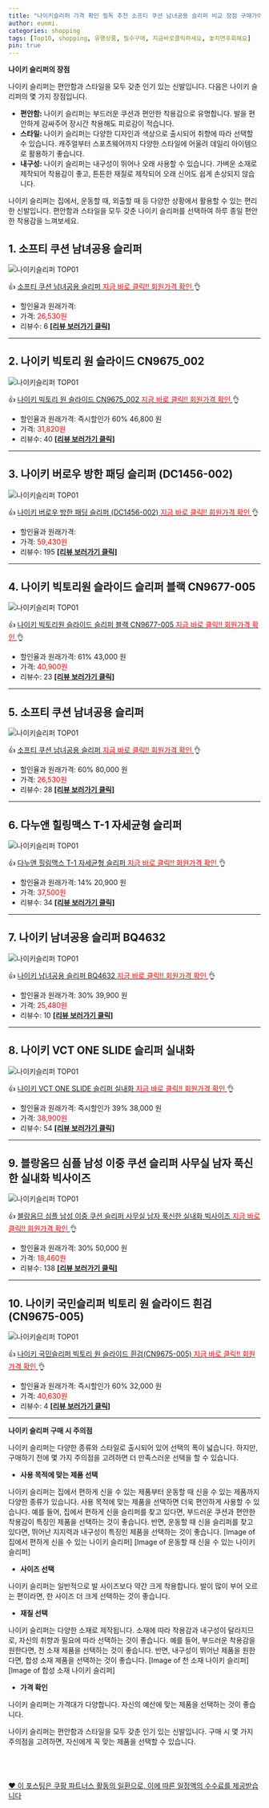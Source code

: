 ```yaml
---
title: "나이키슬리퍼 가격 확인 필독 추천 소프티 쿠션 남녀공용 슬리퍼 비교 장점 구매가이드"
author: eunmi.
categories: shopping
tags: [Top10, shopping, 유행상품, 필수구매, 지금바로클릭하세요, 놓치면후회해요]
pin: true
---
```

**나이키 슬리퍼의 장점**

나이키 슬리퍼는 편안함과 스타일을 모두 갖춘 인기 있는 신발입니다. 다음은 나이키 슬리퍼의 몇 가지 장점입니다.

* **편안함:** 나이키 슬리퍼는 부드러운 쿠션과 편안한 착용감으로 유명합니다. 발을 편안하게 감싸주어 장시간 착용해도 피로감이 적습니다.
* **스타일:** 나이키 슬리퍼는 다양한 디자인과 색상으로 출시되어 취향에 따라 선택할 수 있습니다. 캐주얼부터 스포츠웨어까지 다양한 스타일에 어울려 데일리 아이템으로 활용하기 좋습니다.
* **내구성:** 나이키 슬리퍼는 내구성이 뛰어나 오래 사용할 수 있습니다. 가벼운 소재로 제작되어 착용감이 좋고, 튼튼한 재질로 제작되어 오래 신어도 쉽게 손상되지 않습니다.

나이키 슬리퍼는 집에서, 운동할 때, 외출할 때 등 다양한 상황에서 활용할 수 있는 편리한 신발입니다. 편안함과 스타일을 모두 갖춘 나이키 슬리퍼를 선택하여 하루 종일 편안한 착용감을 느껴보세요.

   

## 1. 소프티 쿠션 남녀공용 슬리퍼

![나이키슬리퍼 TOP01](https://thumbnail8.coupangcdn.com/thumbnails/remote/230x230ex/image/vendor_inventory/d6ae/548d140e7dc0557c1d140e5ab039f4c54564bc9cf09338a726c88ad02dfe.jpg)


👍 [소프티 쿠션 남녀공용 슬리퍼 <font color=red> 지금 바로 클릭!! 회원가격 확인 </font> ](https://link.coupang.com/re/AFFSDP?lptag=AF3617701&subid=GithubCoopas&pageKey=7442069154&traceid=V0-153&itemId=19354444201&vendorItemId=87238259402) 👌 


- 할인율과 원래가격: 
- 가격: <span style='color:red'>26,530원</span>
- 리뷰수: 6  [**[리뷰 보러가기 클릭]**](https://link.coupang.com/re/AFFSDP?lptag=AF3617701&subid=GithubCoopas&pageKey=7442069154&traceid=V0-153&itemId=19354444201&vendorItemId=87238259402)

---


   

## 2. 나이키 빅토리 원 슬라이드 CN9675_002

![나이키슬리퍼 TOP01](https://thumbnail10.coupangcdn.com/thumbnails/remote/230x230ex/image/vendor_inventory/0e2c/a3f90b808a6d79113325d3d3f80d71e40541e04b6fbb26ba24dcfef19519.jpg)


👍 [나이키 빅토리 원 슬라이드 CN9675_002 <font color=red> 지금 바로 클릭!! 회원가격 확인 </font> ](https://link.coupang.com/re/AFFSDP?lptag=AF3617701&subid=GithubCoopas&pageKey=4806043589&traceid=V0-153&itemId=6176630195&vendorItemId=73873560783) 👌 


- 할인율과 원래가격: 즉시할인가 60%  46,800   원
- 가격: <span style='color:red'>31,820원</span>
- 리뷰수: 40  [**[리뷰 보러가기 클릭]**](https://link.coupang.com/re/AFFSDP?lptag=AF3617701&subid=GithubCoopas&pageKey=4806043589&traceid=V0-153&itemId=6176630195&vendorItemId=73873560783)

---


   

## 3. 나이키 버로우 방한 패딩 슬리퍼 (DC1456-002)

![나이키슬리퍼 TOP01](https://thumbnail8.coupangcdn.com/thumbnails/remote/230x230ex/image/vendor_inventory/05db/3645829e36299571f1f834e5a9d8154b28ecda1be36f2dbb83bcb46d770d.jpg)


👍 [나이키 버로우 방한 패딩 슬리퍼 (DC1456-002) <font color=red> 지금 바로 클릭!! 회원가격 확인 </font> ](https://link.coupang.com/re/AFFSDP?lptag=AF3617701&subid=GithubCoopas&pageKey=6804155622&traceid=V0-153&itemId=16074497109&vendorItemId=87749451258) 👌 


- 할인율과 원래가격: 
- 가격: <span style='color:red'>59,430원</span>
- 리뷰수: 195  [**[리뷰 보러가기 클릭]**](https://link.coupang.com/re/AFFSDP?lptag=AF3617701&subid=GithubCoopas&pageKey=6804155622&traceid=V0-153&itemId=16074497109&vendorItemId=87749451258)

---


   

## 4. 나이키 빅토리원 슬라이드 슬리퍼 블랙 CN9677-005

![나이키슬리퍼 TOP01](https://thumbnail6.coupangcdn.com/thumbnails/remote/230x230ex/image/vendor_inventory/92d5/8b6e3e715aeefeefbd085c0a96cac7551842f6b8c7d45732970ab60fcd5a.jpg)


👍 [나이키 빅토리원 슬라이드 슬리퍼 블랙 CN9677-005 <font color=red> 지금 바로 클릭!! 회원가격 확인 </font> ](https://link.coupang.com/re/AFFSDP?lptag=AF3617701&subid=GithubCoopas&pageKey=7152006059&traceid=V0-153&itemId=17982339398&vendorItemId=87413845811) 👌 


- 할인율과 원래가격: 61%  43,000   원
- 가격: <span style='color:red'>40,900원</span>
- 리뷰수: 23  [**[리뷰 보러가기 클릭]**](https://link.coupang.com/re/AFFSDP?lptag=AF3617701&subid=GithubCoopas&pageKey=7152006059&traceid=V0-153&itemId=17982339398&vendorItemId=87413845811)

---


   

## 5. 소프티 쿠션 남녀공용 슬리퍼

![나이키슬리퍼 TOP01](https://thumbnail10.coupangcdn.com/thumbnails/remote/230x230ex/image/vendor_inventory/1e73/60d371d138c81db7eeb4844cfb8fc21837e1c345257d7cf6eec3be826db1.jpg)


👍 [소프티 쿠션 남녀공용 슬리퍼 <font color=red> 지금 바로 클릭!! 회원가격 확인 </font> ](https://link.coupang.com/re/AFFSDP?lptag=AF3617701&subid=GithubCoopas&pageKey=7442069154&traceid=V0-153&itemId=19354444204&vendorItemId=87238259288) 👌 


- 할인율과 원래가격: 60%  80,000   원
- 가격: <span style='color:red'>26,530원</span>
- 리뷰수: 28  [**[리뷰 보러가기 클릭]**](https://link.coupang.com/re/AFFSDP?lptag=AF3617701&subid=GithubCoopas&pageKey=7442069154&traceid=V0-153&itemId=19354444204&vendorItemId=87238259288)

---


   

## 6. 다누앤 힐링맥스 T-1 자세균형 슬리퍼

![나이키슬리퍼 TOP01](https://thumbnail6.coupangcdn.com/thumbnails/remote/230x230ex/image/vendor_inventory/e3ea/e9af85f8336759c79adfd049919411bd156fa6b6ef3dbf8d9723c35f345a.png)


👍 [다누앤 힐링맥스 T-1 자세균형 슬리퍼 <font color=red> 지금 바로 클릭!! 회원가격 확인 </font> ](https://link.coupang.com/re/AFFSDP?lptag=AF3617701&subid=GithubCoopas&pageKey=5792035371&traceid=V0-153&itemId=9905592171&vendorItemId=77188934539) 👌 


- 할인율과 원래가격: 14%  20,900   원
- 가격: <span style='color:red'>37,500원</span>
- 리뷰수: 34  [**[리뷰 보러가기 클릭]**](https://link.coupang.com/re/AFFSDP?lptag=AF3617701&subid=GithubCoopas&pageKey=5792035371&traceid=V0-153&itemId=9905592171&vendorItemId=77188934539)

---


   

## 7. 나이키 남녀공용 슬리퍼 BQ4632

![나이키슬리퍼 TOP01](https://thumbnail8.coupangcdn.com/thumbnails/remote/230x230ex/image/vendor_inventory/ea21/a4ce1a5dd2ffa8150172bd0bcafb74e988b55d05aa12dd24f57c651403b2.jpg)


👍 [나이키 남녀공용 슬리퍼 BQ4632 <font color=red> 지금 바로 클릭!! 회원가격 확인 </font> ](https://link.coupang.com/re/AFFSDP?lptag=AF3617701&subid=GithubCoopas&pageKey=7353530700&traceid=V0-153&itemId=18928399763&vendorItemId=86055280433) 👌 


- 할인율과 원래가격: 30%  39,900   원
- 가격: <span style='color:red'>25,480원</span>
- 리뷰수: 10  [**[리뷰 보러가기 클릭]**](https://link.coupang.com/re/AFFSDP?lptag=AF3617701&subid=GithubCoopas&pageKey=7353530700&traceid=V0-153&itemId=18928399763&vendorItemId=86055280433)

---


   

## 8. 나이키 VCT ONE SLIDE 슬리퍼 실내화

![나이키슬리퍼 TOP01](https://thumbnail8.coupangcdn.com/thumbnails/remote/230x230ex/image/vendor_inventory/e8f0/20831124cf6b16a2964cc03d1bd942516338b2a782688e684133c969cfc2.jpg)


👍 [나이키 VCT ONE SLIDE 슬리퍼 실내화 <font color=red> 지금 바로 클릭!! 회원가격 확인 </font> ](https://link.coupang.com/re/AFFSDP?lptag=AF3617701&subid=GithubCoopas&pageKey=7260134926&traceid=V0-153&itemId=18490406682&vendorItemId=85948786436) 👌 


- 할인율과 원래가격: 즉시할인가 39%  38,000   원
- 가격: <span style='color:red'>38,900원</span>
- 리뷰수: 54  [**[리뷰 보러가기 클릭]**](https://link.coupang.com/re/AFFSDP?lptag=AF3617701&subid=GithubCoopas&pageKey=7260134926&traceid=V0-153&itemId=18490406682&vendorItemId=85948786436)

---


   

## 9. 블랑옴므 심플 남성 이중 쿠션 슬리퍼 사무실 남자 푹신한 실내화 빅사이즈

![나이키슬리퍼 TOP01](https://thumbnail10.coupangcdn.com/thumbnails/remote/230x230ex/image/vendor_inventory/9575/736ae685c71db3d2a4e063c008c2ae87098c4828bc6c8e1502055f153999.jpg)


👍 [블랑옴므 심플 남성 이중 쿠션 슬리퍼 사무실 남자 푹신한 실내화 빅사이즈 <font color=red> 지금 바로 클릭!! 회원가격 확인 </font> ](https://link.coupang.com/re/AFFSDP?lptag=AF3617701&subid=GithubCoopas&pageKey=6372741788&traceid=V0-153&itemId=13505745215&vendorItemId=84606269976) 👌 


- 할인율과 원래가격: 30%  50,000   원
- 가격: <span style='color:red'>18,460원</span>
- 리뷰수: 138  [**[리뷰 보러가기 클릭]**](https://link.coupang.com/re/AFFSDP?lptag=AF3617701&subid=GithubCoopas&pageKey=6372741788&traceid=V0-153&itemId=13505745215&vendorItemId=84606269976)

---


   

## 10. 나이키 국민슬리퍼 빅토리 원 슬라이드 흰검(CN9675-005)

![나이키슬리퍼 TOP01](https://thumbnail8.coupangcdn.com/thumbnails/remote/230x230ex/image/vendor_inventory/e90d/e3391c5abb484e911645d6d2dba2daed0a8438354ce89e0b6a76c24d759e.jpg)


👍 [나이키 국민슬리퍼 빅토리 원 슬라이드 흰검(CN9675-005) <font color=red> 지금 바로 클릭!! 회원가격 확인 </font> ](https://link.coupang.com/re/AFFSDP?lptag=AF3617701&subid=GithubCoopas&pageKey=6359571484&traceid=V0-153&itemId=13420070168&vendorItemId=81617219681) 👌 


- 할인율과 원래가격: 즉시할인가 60%  32,000   원
- 가격: <span style='color:red'>40,630원</span>
- 리뷰수: 4  [**[리뷰 보러가기 클릭]**](https://link.coupang.com/re/AFFSDP?lptag=AF3617701&subid=GithubCoopas&pageKey=6359571484&traceid=V0-153&itemId=13420070168&vendorItemId=81617219681)

---
**나이키 슬리퍼 구매 시 주의점**

나이키 슬리퍼는 다양한 종류와 스타일로 출시되어 있어 선택의 폭이 넓습니다. 하지만, 구매하기 전에 몇 가지 주의점을 고려하면 더 만족스러운 선택을 할 수 있습니다.

* **사용 목적에 맞는 제품 선택**

나이키 슬리퍼는 집에서 편하게 신을 수 있는 제품부터 운동할 때 신을 수 있는 제품까지 다양한 종류가 있습니다. 사용 목적에 맞는 제품을 선택하면 더욱 편안하게 사용할 수 있습니다. 예를 들어, 집에서 편하게 신을 슬리퍼를 찾고 있다면, 부드러운 쿠션과 편안한 착용감이 특징인 제품을 선택하는 것이 좋습니다. 반면, 운동할 때 신을 슬리퍼를 찾고 있다면, 뛰어난 지지력과 내구성이 특징인 제품을 선택하는 것이 좋습니다.
[Image of 집에서 편하게 신을 수 있는 나이키 슬리퍼]
[Image of 운동할 때 신을 수 있는 나이키 슬리퍼]

* **사이즈 선택**

나이키 슬리퍼는 일반적으로 발 사이즈보다 약간 크게 착용합니다. 발이 많이 부어 오르는 편이라면, 한 사이즈 더 크게 선택하는 것이 좋습니다.

* **재질 선택**

나이키 슬리퍼는 다양한 소재로 제작됩니다. 소재에 따라 착용감과 내구성이 달라지므로, 자신의 취향과 필요에 따라 선택하는 것이 좋습니다. 예를 들어, 부드러운 착용감을 원한다면, 천 소재 제품을 선택하는 것이 좋습니다. 반면, 내구성이 뛰어난 제품을 원한다면, 합성 소재 제품을 선택하는 것이 좋습니다.
[Image of 천 소재 나이키 슬리퍼]
[Image of 합성 소재 나이키 슬리퍼]

* **가격 확인**

나이키 슬리퍼는 가격대가 다양합니다. 자신의 예산에 맞는 제품을 선택하는 것이 좋습니다.

나이키 슬리퍼는 편안함과 스타일을 모두 갖춘 인기 있는 신발입니다. 구매 시 몇 가지 주의점을 고려하면, 자신에게 꼭 맞는 제품을 선택할 수 있습니다.<br><br><br><br><br> [ ❤  이 포스팅은 쿠팡 파트너스 활동의 일환으로, 이에 따른 일정액의 수수료를 제공받습니다](https://link.coupang.com/a/bcEFyh)